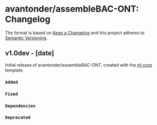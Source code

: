 # avantonder/assembleBAC-ONT: Changelog

The format is based on [Keep a Changelog](https://keepachangelog.com/en/1.0.0/)
and this project adheres to [Semantic Versioning](https://semver.org/spec/v2.0.0.html).

## v1.0dev - [date]

Initial release of avantonder/assembleBAC-ONT, created with the [nf-core](https://nf-co.re/) template.

### `Added`

### `Fixed`

### `Dependencies`

### `Deprecated`

